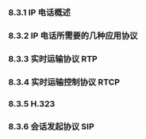### 8.3.1 IP 电话概述

### 8.3.2 IP 电话所需要的几种应用协议

### 8.3.3 实时运输协议 RTP

### 8.3.4 实时运输控制协议 RTCP

### 8.3.5 H.323

### 8.3.6 会话发起协议 SIP



